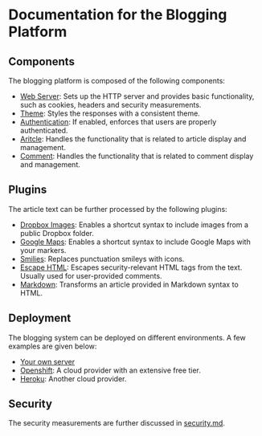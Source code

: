 # Documentation for the Blogging Platform

## Components

The blogging platform is composed of the following components:

* [Web Server](components/web-server.md): Sets up the HTTP server and provides basic functionality, such as cookies, headers and security measurements.
* [Theme](components/theme.md): Styles the responses with a consistent theme.
* [Authentication](components/auth.md): If enabled, enforces that users are properly authenticated.
* [Aritcle](components/article.md): Handles the functionality that is related to article display and management.
* [Comment](components/comment.md): Handles the functionality that is related to comment display and management.

## Plugins

The article text can be further processed by the following plugins:

* [Dropbox Images](plugins/dropbox.md): Enables a shortcut syntax to include images from a public Dropbox folder.
* [Google Maps](plugins/google-map.md): Enables a shortcut syntax to include Google Maps with your markers.
* [Smilies](plugins/smiley.md): Replaces punctuation smileys with icons.
* [Escape HTML](plugins/escape-html.md): Escapes security-relevant HTML tags from the text. Usually used for user-provided comments.
* [Markdown](plugins/markdown.md): Transforms an article provided in Markdown syntax to HTML.

## Deployment

The blogging system can be deployed on different environments. A few examples are given below:

* [Your own server](deployment/own-server.md)
* [Openshift](deployment/openshift.md): A cloud provider with an extensive free tier.
* [Heroku](deployment/heroku.md): Another cloud provider.

## Security

The security measurements are further discussed in [security.md](security.md).
